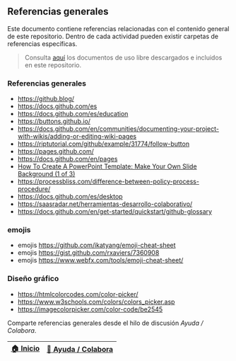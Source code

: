 ## Referencias generales

Este documento contiene referencias relacionadas con el contenido general de este repositorio. Dentro de cada actividad pueden existir carpetas de referencias específicas.

> Consulta [aquí](https://github.com/rcfdtools/R.TeachingResearchGuide/tree/main/.refs) los documentos de uso libre descargados e incluidos en este repositorio.


### Referencias generales

* https://github.blog/
* https://docs.github.com/es
* https://docs.github.com/es/education
* https://buttons.github.io/
* https://docs.github.com/en/communities/documenting-your-project-with-wikis/adding-or-editing-wiki-pages
* https://riptutorial.com/github/example/31774/follow-button
* https://pages.github.com/
* https://docs.github.com/en/pages
* [How To Create A PowerPoint Template: Make Your Own Slide Background (1 of 3)](https://www.youtube.com/watch?v=oXCjOhlOROw)
* https://processbliss.com/difference-between-policy-process-procedure/
* https://docs.github.com/es/desktop
* https://saasradar.net/herramientas-desarrollo-colaborativo/
* https://docs.github.com/en/get-started/quickstart/github-glossary


### emojis

* emojis https://github.com/ikatyang/emoji-cheat-sheet
* emojis https://gist.github.com/rxaviers/7360908
* emojis https://www.webfx.com/tools/emoji-cheat-sheet/


### Diseño gráfico

* https://htmlcolorcodes.com/color-picker/
* https://www.w3schools.com/colors/colors_picker.asp
* https://imagecolorpicker.com/color-code/be2545

Comparte referencias generales desde el hilo de discusión _Ayuda / Colabora_.

| [:house: Inicio](https://github.com/rcfdtools/R.TeachingResearchGuide) | [:beginner: Ayuda / Colabora](https://github.com/rcfdtools/R.TeachingResearchGuide/discussions/12) |
|------------------------------------------------------------------------|----------------------------------------------------------------------------------------------------|